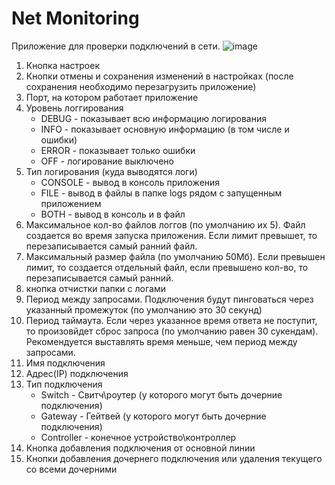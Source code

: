 # Net Monitoring
Приложение для проверки подключений в сети.
![image](https://github.com/user-attachments/assets/c7f1f69e-e82b-47e7-ae6d-899214d61041)
  1. Кнопка настроек
  2. Кнопки отмены и сохранения изменений в настройках (после сохранения необходимо перезагрузить приложение)
  3. Порт, на котором работает приложение
  4. Уровень логгирования
     - DEBUG - показывает всю информацию логирования
     - INFO - показывает основную информацию (в том числе и ошибки)
     - ERROR - показывает только ошибки
     - OFF - логирование выключено
  5. Тип логирования (куда выводятся логи)
     - CONSOLE - вывод в консоль приложения
     - FILE - вывод в файлы в папке logs рядом с запущенным приложением
     - BOTH - вывод в консоль и в файл
  6. Максимальное кол-во файлов логгов (по умолчанию их 5). Файл создается во время запуска приложения. Если лимит превышет, то перезаписывается самый ранний файл.
  7. Максимальный размер файла (по умолчанию 50Мб). Если превышен лимит, то создается отдельный файл, если превышено кол-во, то перезаписывается самый ранний.
  8. кнопка отчистки папки с логами
  9. Период между запросами. Подключения будут пинговаться через указанный промежуток (по умолчанию это 30 секунд)
  10. Период таймаута. Если через указанное время ответа не поступит, то произовйдет сброс запроса (по умолчанию равен 30 сукендам). Рекомендуется выставлять время меньше, чем период между запросами.
  11. Имя подключения
  12. Адрес(IP) подключения
  13. Тип подключения
      - Switch - Свитч\роутер (у которого могут быть дочерние подключения)
      - Gateway - Гейтвей (у которого могут быть дочерние подключения)
      - Controller - конечное устройство\контроллер
  14. Кнопка добавления подключения от основной линии
  15. Кнопки добавления дочернего подключения или удаления текущего со всеми дочерними
